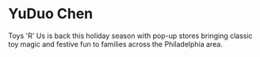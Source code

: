 <h1>YuDuo Chen</h1>

<p>Toys 'R' Us is back this holiday season with pop-up stores bringing classic toy magic and festive fun to families across the Philadelphia area.</p>

<p><a href="/BasicWebDev/YuDuoChenHTMLdoc.html" target="blank"></p>
